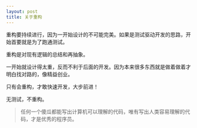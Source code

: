 ```yaml
---
layout: post
title: 关于重构
---
```


重构要持续进行，因为一开始设计的不可能完美。如果是测试驱动开发的思路，开始首要就是为了跑通测试。

重构是对现有逻辑的总结和再抽象。

一开始就设计得太重，反而不利于后面的开发。因为本来很多东西就是做着做着才明白找对路的，像精益创业。

只有会重构，才敢快速开发，大步前进！

无测试，不重构。

> 任何一个傻瓜都能写出计算机可以理解的代码，唯有写出人类容易理解的代码，才是优秀的程序员。

